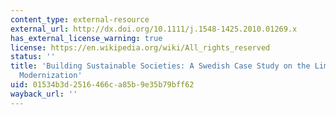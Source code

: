 ```yaml
---
content_type: external-resource
external_url: http://dx.doi.org/10.1111/j.1548-1425.2010.01269.x
has_external_license_warning: true
license: https://en.wikipedia.org/wiki/All_rights_reserved
status: ''
title: 'Building Sustainable Societies: A Swedish Case Study on the Limits of Reflexive
  Modernization'
uid: 01534b3d-2516-466c-a85b-9e35b79bff62
wayback_url: ''
---
```

